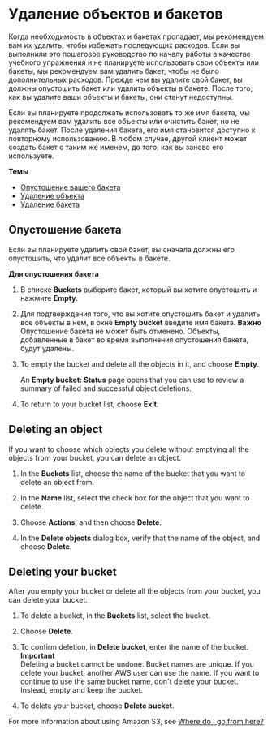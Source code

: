 # Удаление объектов и бакетов<a name="DeletingAnObjectandBucket"></a>

Когда необходимость в объектах и бакетах пропадает, мы рекомендуем вам их удалить, чтобы избежать последующих расходов\. Если вы выполнили это пошаговое руководство по началу работы в качестве учебного упражнения и не планируете использовать свои объекты или бакеты, мы рекомендуем вам удалить бакет, чтобы не было дополнительных расходов\. Прежде чем вы удалите свой бакет, вы должны опустошить бакет или удалить объекты в бакете\. После того, как вы удалите ваши объекты и бакеты, они станут недоступны\.

Если вы планируете продолжать использовать то же имя бакета, мы рекомендуем вам удалить все объекты или очистить бакет, но не удалять бакет\. После удаления бакета, его имя становится доступно к повторному использованию\. В любом случае, другой клиент может создать бакет с таким же именем, до того, как вы заново его используете\. 

**Темы**
+ [Опустошение вашего бакета](#clean-up-empty-bucket)
+ [Удаление объекта](#clean-up-delete-objects)
+ [Удаление бакета](#clean-up-delete-bucket)

## Опустошение бакета<a name="clean-up-empty-bucket"></a>

Если вы планируете удалить свой бакет, вы сначала должны его опустошить, что удалит все объекты в бакете\. 

**Для опустошения бакета**

1. В списке **Buckets** выберите бакет, который вы хотите опустошить и нажмите **Empty**\.

1. Для подтверждения того, что вы хотите опустошить бакет и удалить все объекты в нем, в окне **Empty bucket** введите имя бакета\.
**Важно**  
Опустошение бакета не может быть отменено\. Объекты, добавленные в бакет во время выполнения опустошения бакета, будут удалены\.

1. To empty the bucket and delete all the objects in it, and choose **Empty**\.

   An **Empty bucket: Status** page opens that you can use to review a summary of failed and successful object deletions\.

1. To return to your bucket list, choose **Exit**\.

## Deleting an object<a name="clean-up-delete-objects"></a>

If you want to choose which objects you delete without emptying all the objects from your bucket, you can delete an object\. 

1. In the **Buckets** list, choose the name of the bucket that you want to delete an object from\.

1. In the **Name** list, select the check box for the object that you want to delete\.

1. Choose **Actions**, and then choose **Delete**\.

1. In the **Delete objects** dialog box, verify that the name of the object, and choose **Delete**\.

## Deleting your bucket<a name="clean-up-delete-bucket"></a>

After you empty your bucket or delete all the objects from your bucket, you can delete your bucket\.

1. To delete a bucket, in the **Buckets** list, select the bucket\.

1. Choose **Delete**\.

1. To confirm deletion, in **Delete bucket**, enter the name of the bucket\.
**Important**  
Deleting a bucket cannot be undone\. Bucket names are unique\. If you delete your bucket, another AWS user can use the name\. If you want to continue to use the same bucket name, don't delete your bucket\. Instead, empty and keep the bucket\. 

1. To delete your bucket, choose **Delete bucket**\.

For more information about using Amazon S3, see [Where do I go from here?](ImplementingS3.md)
